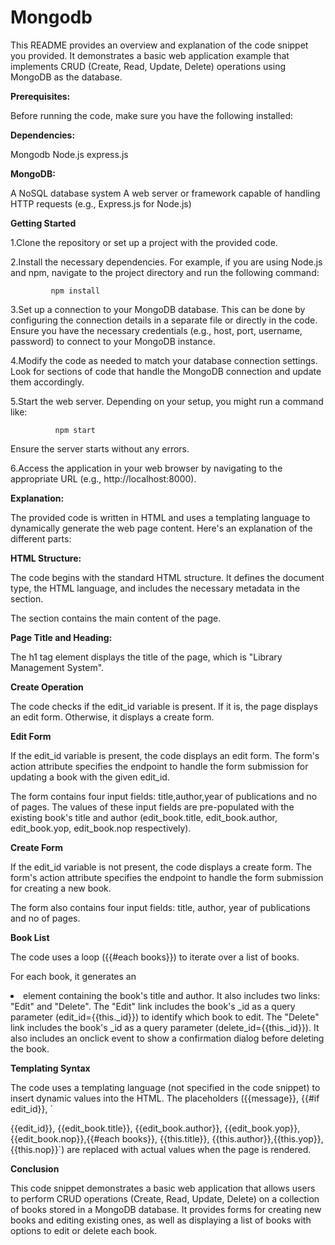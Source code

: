 # Mongodb
This README provides an overview and explanation of the code snippet you provided. It demonstrates a basic web application example that implements CRUD (Create, Read, Update, Delete) operations using MongoDB as the database.

**Prerequisites:**

Before running the code, make sure you have the following installed:

**Dependencies:**

 Mongodb
 Node.js
 express.js

**MongoDB:** 

A NoSQL database system
A web server or framework capable of handling HTTP requests (e.g., Express.js for Node.js)

**Getting Started**

1.Clone the repository or set up a project with the provided code.

2.Install the necessary dependencies. For example, if you are using Node.js and npm, navigate to the project directory and run the following command:

             npm install
3.Set up a connection to your MongoDB database. This can be done by configuring the connection details in a separate file or directly in the code. Ensure you have the necessary credentials (e.g., host, port, username, password) to connect to your MongoDB instance.

4.Modify the code as needed to match your database connection settings. Look for sections of code that handle the MongoDB connection and update them accordingly.

5.Start the web server. Depending on your setup, you might run a command like:

              npm start
Ensure the server starts without any errors.

6.Access the application in your web browser by navigating to the appropriate URL (e.g., http://localhost:8000).

**Explanation:**

The provided code is written in HTML and uses a templating language to dynamically generate the web page content. Here's an explanation of the different parts:

**HTML Structure:**

The code begins with the standard HTML structure. It defines the document type, the HTML language, and includes the necessary metadata in the <head> section.

The <body> section contains the main content of the page.

**Page Title and Heading:**
  
  The h1 tag element displays the title of the page, which is "Library Management System".
  
**Create Operation**
  
The code checks if the edit_id variable is present. If it is, the page displays an edit form. Otherwise, it displays a create form.

**Edit Form**
  
If the edit_id variable is present, the code displays an edit form. The form's action attribute specifies the endpoint to handle the form submission for updating a book with the given edit_id.

The form contains four input fields: title,author,year of publications and no of pages. The values of these input fields are pre-populated with the existing book's title and author (edit_book.title, edit_book.author, edit_book.yop, edit_book.nop respectively).

**Create Form**
  
If the edit_id variable is not present, the code displays a create form. The form's action attribute specifies the endpoint to handle the form submission for creating a new book.

The form also contains four input fields: title, author, year of publications and no of pages.

**Book List**
  
The code uses a loop ({{#each books}}) to iterate over a list of books.

For each book, it generates an <li> element containing the book's title and author. It also includes two links: "Edit" and "Delete". The "Edit" link includes the book's _id as a query parameter (edit_id={{this._id}}) to identify which book to edit. The "Delete" link includes the book's _id as a query parameter (delete_id={{this._id}}). It also includes an onclick event to show a confirmation dialog before deleting the book.

**Templating Syntax**
  
The code uses a templating language (not specified in the code snippet) to insert dynamic values into the HTML. The placeholders ({{message}}, {{#if edit_id}}, `

{{edit_id}}, {{edit_book.title}}, {{edit_book.author}}, {{edit_book.yop}},{{edit_book.nop}},{{#each books}}, {{this.title}}, {{this.author}},{{this.yop}},{{this.nop}}`) are replaced with actual values when the page is rendered.


**Conclusion**
  
This code snippet demonstrates a basic web application that allows users to perform CRUD operations (Create, Read, Update, Delete) on a collection of books stored in a MongoDB database. It provides forms for creating new books and editing existing ones, as well as displaying a list of books with options to edit or delete each book.
  
